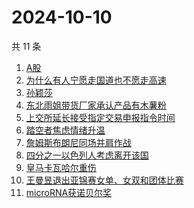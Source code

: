 # 2024-10-10

共 11 条

<!-- BEGIN -->
<!-- 最后更新时间 Thu Oct 10 2024 09:06:54 GMT+0800 (China Standard Time) -->

1. [A股](https://www.zhihu.com/search?q=A%E8%82%A1)
1. [为什么有人宁愿走国道也不愿走高速](https://www.zhihu.com/search?q=%E4%B8%BA%E4%BB%80%E4%B9%88%E6%9C%89%E4%BA%BA%E5%AE%81%E6%84%BF%E8%B5%B0%E5%9B%BD%E9%81%93%E4%B9%9F%E4%B8%8D%E6%84%BF%E8%B5%B0%E9%AB%98%E9%80%9F%20)
1. [孙颖莎](https://www.zhihu.com/search?q=%E5%AD%99%E9%A2%96%E8%8E%8E)
1. [东北雨姐带货厂家承认产品有木薯粉](https://www.zhihu.com/search?q=%E4%B8%9C%E5%8C%97%E9%9B%A8%E5%A7%90%E5%B8%A6%E8%B4%A7%E5%8E%82%E5%AE%B6%E6%89%BF%E8%AE%A4%E4%BA%A7%E5%93%81%E6%9C%89%E6%9C%A8%E8%96%AF%E7%B2%89)
1. [上交所延长接受指定交易申报指令时间](https://www.zhihu.com/search?q=%E4%B8%8A%E4%BA%A4%E6%89%80%E5%BB%B6%E9%95%BF%E6%8E%A5%E5%8F%97%E6%8C%87%E5%AE%9A%E4%BA%A4%E6%98%93%E7%94%B3%E6%8A%A5%E6%8C%87%E4%BB%A4%E6%97%B6%E9%97%B4)
1. [踏空者焦虑情绪升温](https://www.zhihu.com/search?q=%E8%B8%8F%E7%A9%BA%E8%80%85%E7%84%A6%E8%99%91%E6%83%85%E7%BB%AA%E5%8D%87%E6%B8%A9)
1. [詹姆斯布朗尼同场并肩作战](https://www.zhihu.com/search?q=%E8%A9%B9%E5%A7%86%E6%96%AF%E5%B8%83%E6%9C%97%E5%B0%BC%E5%90%8C%E5%9C%BA%E5%B9%B6%E8%82%A9%E4%BD%9C%E6%88%98)
1. [四分之一以色列人考虑离开该国](https://www.zhihu.com/search?q=%E5%9B%9B%E5%88%86%E4%B9%8B%E4%B8%80%E4%BB%A5%E8%89%B2%E5%88%97%E4%BA%BA%E8%80%83%E8%99%91%E7%A6%BB%E5%BC%80%E8%AF%A5%E5%9B%BD)
1. [皇马卡瓦哈尔重伤](https://www.zhihu.com/search?q=%E7%9A%87%E9%A9%AC%E5%8D%A1%E7%93%A6%E5%93%88%E5%B0%94%E9%87%8D%E4%BC%A4)
1. [王曼昱退出亚锦赛女单、女双和团体比赛](https://www.zhihu.com/search?q=%E7%8E%8B%E6%9B%BC%E6%98%B1%E9%80%80%E5%87%BA%E4%BA%9A%E9%94%A6%E8%B5%9B%E5%A5%B3%E5%8D%95%E3%80%81%E5%A5%B3%E5%8F%8C%E5%92%8C%E5%9B%A2%E4%BD%93%E6%AF%94%E8%B5%9B)
1. [microRNA获诺贝尔奖](https://www.zhihu.com/search?q=microRNA%E8%8E%B7%E8%AF%BA%E8%B4%9D%E5%B0%94%E5%A5%96)

<!-- END -->
